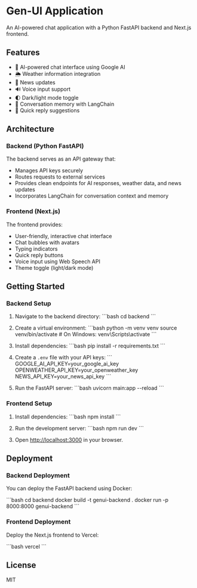 # Gen-UI Application

An AI-powered chat application with a Python FastAPI backend and Next.js frontend.

## Features

- 🤖 AI-powered chat interface using Google AI
- 🌦️ Weather information integration
- 📰 News updates
- 🔊 Voice input support
- 🌓 Dark/light mode toggle
- 💬 Conversation memory with LangChain
- 🚀 Quick reply suggestions

## Architecture

### Backend (Python FastAPI)

The backend serves as an API gateway that:
- Manages API keys securely
- Routes requests to external services
- Provides clean endpoints for AI responses, weather data, and news updates
- Incorporates LangChain for conversation context and memory

### Frontend (Next.js)

The frontend provides:
- User-friendly, interactive chat interface
- Chat bubbles with avatars
- Typing indicators
- Quick reply buttons
- Voice input using Web Speech API
- Theme toggle (light/dark mode)

## Getting Started

### Backend Setup

1. Navigate to the backend directory:
\`\`\`bash
cd backend
\`\`\`

2. Create a virtual environment:
\`\`\`bash
python -m venv venv
source venv/bin/activate  # On Windows: venv\Scripts\activate
\`\`\`

3. Install dependencies:
\`\`\`bash
pip install -r requirements.txt
\`\`\`

4. Create a `.env` file with your API keys:
\`\`\`
GOOGLE_AI_API_KEY=your_google_ai_key
OPENWEATHER_API_KEY=your_openweather_key
NEWS_API_KEY=your_news_api_key
\`\`\`

5. Run the FastAPI server:
\`\`\`bash
uvicorn main:app --reload
\`\`\`

### Frontend Setup

1. Install dependencies:
\`\`\`bash
npm install
\`\`\`

2. Run the development server:
\`\`\`bash
npm run dev
\`\`\`

3. Open [http://localhost:3000](http://localhost:3000) in your browser.

## Deployment

### Backend Deployment

You can deploy the FastAPI backend using Docker:

\`\`\`bash
cd backend
docker build -t genui-backend .
docker run -p 8000:8000 genui-backend
\`\`\`

### Frontend Deployment

Deploy the Next.js frontend to Vercel:

\`\`\`bash
vercel
\`\`\`

## License

MIT

